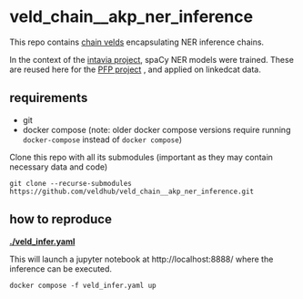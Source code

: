 # veld_chain__akp_ner_inference

This repo contains [chain velds](https://zenodo.org/records/13322913) encapsulating NER inference
chains.

In the context of the [intavia project](https://intavia.eu/), spaCy NER models were trained. These
are reused here for the
[PFP project](https://www.oeaw.ac.at/acdh/research/dh-research-infrastructure/activities/modelling-humanities-data/pfp-prosopographical-research-platform-austria) 
, and applied on linkedcat data.

## requirements

- git
- docker compose (note: older docker compose versions require running `docker-compose` instead of 
  `docker compose`)

Clone this repo with all its submodules (important as they may contain necessary data and code)
```
git clone --recurse-submodules https://github.com/veldhub/veld_chain__akp_ner_inference.git
```

## how to reproduce

**[./veld_infer.yaml](./veld_infer.yaml)** 

This will launch a jupyter notebook at http://localhost:8888/ where the inference can be executed.

```
docker compose -f veld_infer.yaml up
```

